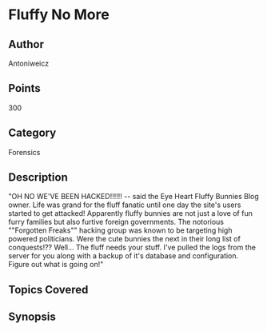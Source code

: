 # Fluffy No More
## Author
Antoniweicz
## Points
300
## Category
Forensics
## Description
"OH NO WE'VE BEEN HACKED!!!!!! -- said the Eye Heart Fluffy Bunnies Blog owner. Life was grand for the fluff fanatic until one day the site's users started to get attacked! Apparently fluffy bunnies are not just a love of fun furry families but also furtive foreign governments. The notorious ""Forgotten Freaks"" hacking group was known to be targeting high powered politicians. Were the cute bunnies the next in their long list of conquests!??
Well... The fluff needs your stuff. I've pulled the logs from the server for you along with a backup of it's database and configuration. Figure out what is going on!"
## Topics Covered

## Synopsis


